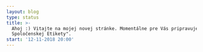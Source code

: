 ```yaml
---
layout: blog
type: status
title: >-
  Ahoj :) Vitajte na mojej novej stránke. Momentálne pre Vás pripravujem "Kurz
  Spoločenskej Etikety". 
start: '12-11-2018 20:00'
---
```


